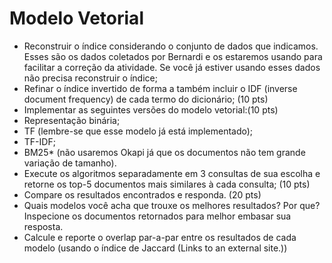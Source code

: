 # Modelo Vetorial

* Reconstruir o índice considerando o conjunto de dados que indicamos. Esses são os dados coletados por Bernardi e os estaremos usando para facilitar a correção da atividade. Se você já estiver usando esses dados não precisa reconstruir o índice;
* Refinar o índice invertido de forma a também incluir o IDF (inverse document frequency) de cada termo do dicionário; (10 pts)
* Implementar as seguintes versões do modelo vetorial:(10 pts)
* Representação binária;
* TF (lembre-se que esse modelo já está implementado);
* TF-IDF;
* BM25* (não usaremos Okapi já que os documentos não tem grande variação de tamanho).
* Execute os algoritmos separadamente em 3 consultas de sua escolha e retorne os top-5 documentos mais similares à cada consulta; (10 pts)
* Compare os resultados encontrados e responda. (20 pts)
* Quais modelos você acha que trouxe os melhores resultados? Por que? Inspecione os documentos retornados para melhor embasar sua resposta.
* Calcule e reporte o overlap par-a-par entre os resultados de cada modelo (usando o índice de Jaccard (Links to an external site.))
